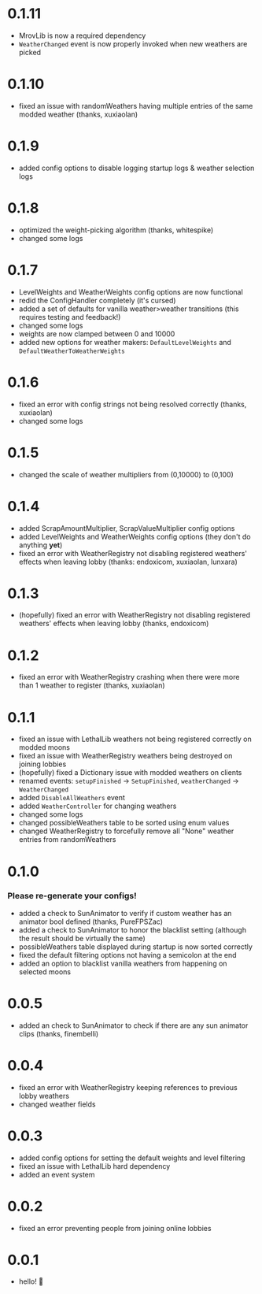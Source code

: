 # 0.1.11

- MrovLib is now a required dependency
- `WeatherChanged` event is now properly invoked when new weathers are picked

# 0.1.10

- fixed an issue with randomWeathers having multiple entries of the same modded weather (thanks, xuxiaolan)

# 0.1.9

- added config options to disable logging startup logs & weather selection logs

# 0.1.8

- optimized the weight-picking algorithm (thanks, whitespike)
- changed some logs

# 0.1.7

- LevelWeights and WeatherWeights config options are now functional
- redid the ConfigHandler completely (it's cursed)
- added a set of defaults for vanilla weather>weather transitions (this requires testing and feedback!)
- changed some logs
- weights are now clamped between 0 and 10000
- added new options for weather makers: `DefaultLevelWeights` and `DefaultWeatherToWeatherWeights`

# 0.1.6

- fixed an error with config strings not being resolved correctly (thanks, xuxiaolan)
- changed some logs

# 0.1.5

- changed the scale of weather multipliers from (0,10000) to (0,100)

# 0.1.4

- added ScrapAmountMultiplier, ScrapValueMultiplier config options
- added LevelWeights and WeatherWeights config options (they don't do anything **yet**)
- fixed an error with WeatherRegistry not disabling registered weathers' effects when leaving lobby (thanks: endoxicom, xuxiaolan, lunxara)

# 0.1.3

- (hopefully) fixed an error with WeatherRegistry not disabling registered weathers' effects when leaving lobby (thanks, endoxicom)

# 0.1.2

- fixed an error with WeatherRegistry crashing when there were more than 1 weather to register (thanks, xuxiaolan)

# 0.1.1

- fixed an issue with LethalLib weathers not being registered correctly on modded moons
- fixed an issue with WeatherRegistry weathers being destroyed on joining lobbies
- (hopefully) fixed a Dictionary issue with modded weathers on clients
- renamed events: `setupFinished` -> `SetupFinished`, `weatherChanged` -> `WeatherChanged`
- added `DisableAllWeathers` event
- added `WeatherController` for changing weathers
- changed some logs
- changed possibleWeathers table to be sorted using enum values
- changed WeatherRegistry to forcefully remove all "None" weather entries from randomWeathers

# 0.1.0

### Please re-generate your configs!

- added a check to SunAnimator to verify if custom weather has an animator bool defined (thanks, PureFPSZac)
- added a check to SunAnimator to honor the blacklist setting (although the result should be virtually the same)
- possibleWeathers table displayed during startup is now sorted correctly
- fixed the default filtering options not having a semicolon at the end
- added an option to blacklist vanilla weathers from happening on selected moons

# 0.0.5

- added an check to SunAnimator to check if there are any sun animator clips (thanks, finembelli)

# 0.0.4

- fixed an error with WeatherRegistry keeping references to previous lobby weathers
- changed weather fields

# 0.0.3

- added config options for setting the default weights and level filtering
- fixed an issue with LethalLib hard dependency
- added an event system

# 0.0.2

- fixed an error preventing people from joining online lobbies

# 0.0.1

- hello! 👋

